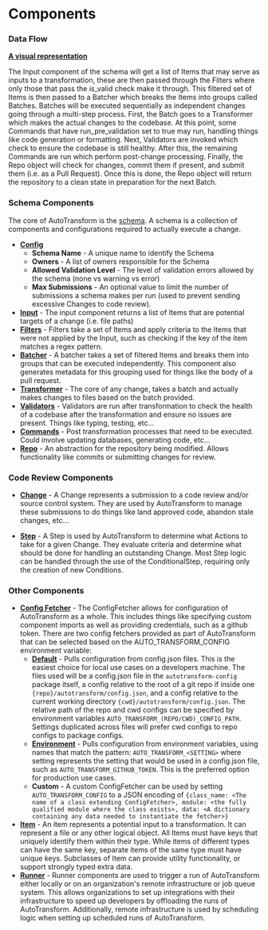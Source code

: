 # **Components**

### **Data Flow**

**[A visual representation](https://lucid.app/lucidchart/eca43a3d-175f-416f-bb4f-4363d56f951b/edit?invitationId=inv_f44ed708-8c4a-4998-96f2-8b860aba8ebc)**

The Input component of the schema will get a list of Items that may serve as inputs to a transformation, these are then passed through the Filters where only those that pass the is_valid check make it through. This filtered set of Items is then passed to a Batcher which breaks the Items into groups called Batches. Batches will be executed sequentially as independent changes going through a multi-step process. First, the Batch goes to a Transformer which makes the actual changes to the codebase. At this point, some Commands that have run_pre_validation set to true may run, handling things like code generation or formatting. Next, Validators are invoked which check to ensure the codebase is still healthy. After this, the remaining Commands are run which perform post-change processing. Finally, the Repo object will check for changes, commit them if present, and submit them (i.e. as a Pull Request). Once this is done, the Repo object will return the repository to a clean state in preparation for the next Batch.

### **Schema Components**

The core of AutoTransform is the [schema](https://github.com/nathro/AutoTransform/blob/master/src/python/autotransform/schema/schema.py). A schema is a collection of components and configurations required to actually execute a change.

* **[Config](https://github.com/nathro/AutoTransform/blob/master/src/python/autotransform/schema/config.py)**
    * **Schema Name** - A unique name to identify the Schema
    * **Owners** - A list of owners responsible for the Schema
    * **Allowed Validation Level** - The level of validation errors allowed by the schema (none vs warning vs error)
    * **Max Submissions** - An optional value to limit the number of submissions a schema makes per run (used to prevent sending excessive Changes to code review).
* **[Input](https://github.com/nathro/AutoTransform/blob/master/src/python/autotransform/input/base.py)** - The input component returns a list of Items that are potential targets of a change (i.e. file paths)
* **[Filters](https://github.com/nathro/AutoTransform/blob/master/src/python/autotransform/filter/base.py)** - Filters take a set of Items and apply criteria to the Items that were not applied by the Input, such as checking if the key of the item matches a regex pattern.
* **[Batcher](https://github.com/nathro/AutoTransform/blob/master/src/python/autotransform/batcher/base.py)** - A batcher takes a set of filtered Items and breaks them into groups that can be executed independently. This component also generates metadata for this grouping used for things like the body of a pull request.
* **[Transformer](https://github.com/nathro/AutoTransform/blob/master/src/python/autotransform/transformer/base.py)** - The core of any change, takes a batch and actually makes changes to files based on the batch provided.
* **[Validators](https://github.com/nathro/AutoTransform/blob/master/src/python/autotransform/validator/base.py)** - Validators are run after transformation to check the health of a codebase after the transformation and ensure no issues are present. Things like typing, testing, etc...
* **[Commands](https://github.com/nathro/AutoTransform/blob/master/src/python/autotransform/command/base.py)** - Post transformation processes that need to be executed. Could involve updating databases, generating code, etc...
* **[Repo](https://github.com/nathro/AutoTransform/blob/master/src/python/autotransform/repo/base.py)** - An abstraction for the repository being modified. Allows functionality like commits or submitting changes for review.

### **Code Review Components**

* **[Change](https://github.com/nathro/AutoTransform/blob/master/src/python/autotransform/change/base.py)** - A Change represents a submission to a code review and/or source control system. They are used by AutoTransform to manage these submissions to do things like land approved code, abandon stale changes, etc...

* **[Step](https://github.com/nathro/AutoTransform/blob/master/src/python/autotransform/step/base.py)** - A Step is used by AutoTransform to determine what Actions to take for a given Change. They evaluate criteria and determine what should be done for handling an outstanding Change. Most Step logic can be handled through the use of the ConditionalStep, requiring only the creation of new Conditions.

### **Other Components**

* **[Config Fetcher](https://github.com/nathro/AutoTransform/blob/master/src/python/autotransform/config/fetcher.py)** - The ConfigFetcher allows for configuration of AutoTransform as a whole. This includes things like specifying custom component imports as well as providing credentials, such as a github token. There are two config fetchers provided as part of AutoTransform that can be selected based on the AUTO_TRANSFORM_CONFIG environment variable:
    * **[Default](https://github.com/nathro/AutoTransform/blob/master/src/python/autotransform/config/default.py)** - Pulls configuration from config.json files. This is the easiest choice for local use cases on a developers machine. The files used will be a config.json file in the `autotransform-config` package itself, a config relative to the root of a git repo if inside one `{repo}/autotransform/config.json`, and a config relative to the current working directory `{cwd}/autotransform/config.json`. The relative path of the repo and cwd configs can be specified by environment variables `AUTO_TRANSFORM_(REPO/CWD)_CONFIG_PATH`. Settings duplicated across files will prefer cwd configs to repo configs to package configs.
    * **[Environment](https://github.com/nathro/AutoTransform/blob/master/src/python/autotransform/config/environment.py)** - Pulls configuration from environment variables, using names that match the pattern: `AUTO_TRANSFORM_<SETTING>` where setting represents the setting that would be used in a config.json file, such as `AUTO_TRANSFORM_GITHUB_TOKEN`. This is the preferred option for production use cases.
    * **Custom** - A custom ConfigFetcher can be used by setting `AUTO_TRANSFORM_CONFIG` to a JSON encoding of `{class_name: <The name of a class extending ConfigFetcher>, module: <the fully qualified module where the class exists>, data: <A dictionary containing any data needed to instantiate the fetcher>}`
* **[Item](https://github.com/nathro/AutoTransform/blob/master/src/python/autotransform/item/base.py)** - An item represents a potential input to a transformation. It can represent a file or any other logical object. All Items must have keys that uniquely identify them within their type. While items of different types can have the same key, separate items of the same type must have unique keys. Subclasses of Item can provide utility functionality, or support strongly typed extra data.
* **[Runner](https://github.com/nathro/AutoTransform/blob/master/src/python/autotransform/runner/base.py)** - Runner components are used to trigger a run of AutoTransform either locally or on an organization's remote infrastructure or job queue system. This allows organizations to set up integrations with their infrastructure to speed up developers by offloading the runs of AutoTransform. Additionally, remote infrastructure is used by scheduling logic when setting up scheduled runs of AutoTransform.